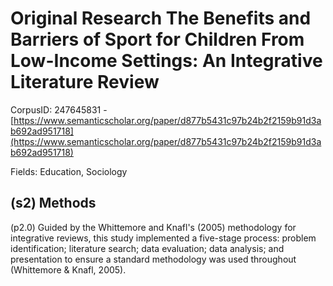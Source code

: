 # Original Research The Benefits and Barriers of Sport for Children From Low-Income Settings: An Integrative Literature Review

CorpusID: 247645831 - [https://www.semanticscholar.org/paper/d877b5431c97b24b2f2159b91d3ab692ad951718](https://www.semanticscholar.org/paper/d877b5431c97b24b2f2159b91d3ab692ad951718)

Fields: Education, Sociology

## (s2) Methods
(p2.0) Guided by the Whittemore and Knafl's (2005) methodology for integrative reviews, this study implemented a five-stage process: problem identification; literature search; data evaluation; data analysis; and presentation to ensure a standard methodology was used throughout (Whittemore & Knafl, 2005).
